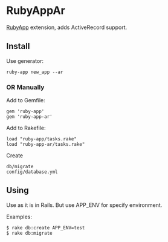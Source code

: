 RubyAppAr
=========

[RubyApp](http://github.com/kostya/ruby-app) extension, adds ActiveRecord support.

Install
-------

Use generator:

    ruby-app new_app --ar
    

### OR Manually


Add to Gemfile:

    gem 'ruby-app'
    gem 'ruby-app-ar'
    
Add to Rakefile:
    
    load "ruby-app/tasks.rake"
    load "ruby-app-ar/tasks.rake"
    
Create
    
    db/migrate
    config/database.yml


Using
-----

Use as it is in Rails. But use APP_ENV for specify environment.

Examples:

    $ rake db:create APP_ENV=test
    $ rake db:migrate
    
